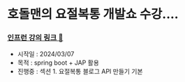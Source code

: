 # 호돌맨의 요절복통 개발쇼 수강....

### [인프런 강의 링크 🔗](https://inf.run/FZXu)


* 시작일 : 2024/03/07
* 목적 : spring boot + JAP 활용
* 진행중 : 섹션 1. 요절복통 블로그 API 만들기 기본
